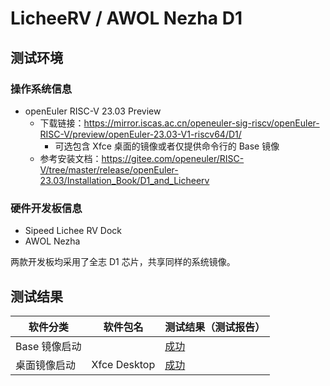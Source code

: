 # LicheeRV / AWOL Nezha D1

## 测试环境

### 操作系统信息

- openEuler RISC-V 23.03 Preview
  - 下载链接：https://mirror.iscas.ac.cn/openeuler-sig-riscv/openEuler-RISC-V/preview/openEuler-23.03-V1-riscv64/D1/
    - 可选包含 Xfce 桌面的镜像或者仅提供命令行的 Base 镜像
  - 参考安装文档：https://gitee.com/openeuler/RISC-V/tree/master/release/openEuler-23.03/Installation_Book/D1_and_Licheerv

### 硬件开发板信息

- Sipeed Lichee RV Dock
- AWOL Nezha

两款开发板均采用了全志 D1 芯片，共享同样的系统镜像。

## 测试结果

| 软件分类      | 软件包名     | 测试结果（测试报告）                                                                                                                   |
|-----------|--------------|------------------------------------------------------------------------------------------------------------------------------------|
| Base 镜像启动 |              | [成功](https://gitee.com/yunxiangluo/ruyisdk-test/blob/master/20240130/D1-%E9%95%9C%E5%83%8F%E5%88%B7%E5%86%99%E6%B5%8B%E8%AF%95.md) |
| 桌面镜像启动  | Xfce Desktop | [成功](https://gitee.com/openeuler/RISC-V/tree/master/release/openEuler-23.03/Installation_Book/D1_and_Licheerv)                     |

